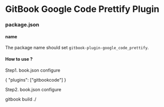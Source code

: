GitBook Google Code Prettify Plugin
==============


### package.json

#### name

The package name should set ```gitbook-plugin-google_code_prettify```.

#### How to use ?

Step1. book.json configure

{
    "plugins": ["gitbookcode"]
}

Step2. book.json configure

gitbook build ./